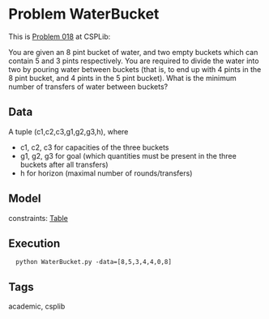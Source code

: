 # Problem WaterBucket

This is [Problem 018](https://www.csplib.org/Problems/prob018/) at CSPLib:

You are given an 8 pint bucket of water, and two empty buckets which can contain 5 and 3 pints respectively.
You are required to divide the water into two by pouring water between buckets
(that is, to end up with 4 pints in the 8 pint bucket, and 4 pints in the 5 pint bucket).
What is the minimum number of transfers of water between buckets?


## Data
  A tuple (c1,c2,c3,g1,g2,g3,h), where
  - c1, c2, c3 for capacities of the three buckets
  - g1, g2, g3  for goal (which quantities must be present in the three buckets after all transfers)
  - h for horizon (maximal number of rounds/transfers)

## Model
  constraints: [Table](http://pycsp.org/documentation/constraints/Table)

## Execution
```
  python WaterBucket.py -data=[8,5,3,4,4,0,8]
```

## Tags
  academic, csplib

